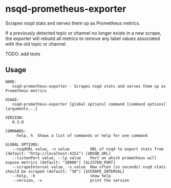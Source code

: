 # nsqd-prometheus-exporter

Scrapes nsqd stats and serves them up as Prometheus metrics.

If a previously detected topic or channel no longer exists in a new scrape, the exporter will rebuild all metrics to remove any label values associated with the old topic or channel.

TODO: add tests

## Usage
```
NAME:
   nsqd-prometheus-exporter - Scrapes nsqd stats and serves them up as Prometheus metrics

USAGE:
   nsqd-prometheus-exporter [global options] command [command options] [arguments...]

VERSION:
   0.3.0

COMMANDS:
     help, h  Shows a list of commands or help for one command

GLOBAL OPTIONS:
   --nsqdURL value, -n value         URL of nsqd to export stats from (default: "http://localhost:4151") [$NSQD_URL]
   --listenPort value, --lp value    Port on which prometheus will expose metrics (default: "30000") [$LISTEN_PORT]
   --scrapeInterval value, -s value  How often (in seconds) nsqd stats should be scraped (default: "30") [$SCRAPE_INTERVAL]
   --help, -h                        show help
   --version, -v                     print the version
```
